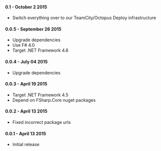 #### 0.1 - October 2 2015
* Switch everything over to our TeamCity/Octopus Deploy infrastructure

#### 0.0.5 - September 26 2015
* Upgrade dependencies
* Use F# 4.0
* Target .NET Framework 4.6

#### 0.0.4 - July 04 2015
* Upgrade dependencies

#### 0.0.3 - April 19 2015
* Target .NET Framework 4.5
* Depend on FSharp.Core nuget packages

#### 0.0.2 - April 13 2015
* Fixed incorrect package urls

#### 0.0.1 - April 13 2015
* Initial release
